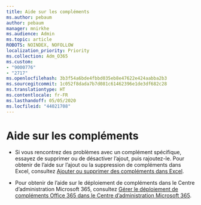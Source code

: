 ```yaml
---
title: Aide sur les compléments
ms.author: pebaum
author: pebaum
manager: mnirkhe
ms.audience: Admin
ms.topic: article
ROBOTS: NOINDEX, NOFOLLOW
localization_priority: Priority
ms.collection: Adm_O365
ms.custom:
- "9000776"
- "2717"
ms.openlocfilehash: 3b3f54a6bde4fbbd035eb8e47622e424aabba2b3
ms.sourcegitcommit: 1c052f8dada7b7d081c61462396e1de3df682c28
ms.translationtype: HT
ms.contentlocale: fr-FR
ms.lasthandoff: 05/05/2020
ms.locfileid: "44021708"
---
```

# <a name="add-in-help"></a>Aide sur les compléments

- Si vous rencontrez des problèmes avec un complément spécifique, essayez de supprimer ou de désactiver l’ajout, puis rajoutez-le. Pour obtenir de l’aide sur l’ajout ou la suppression de compléments dans Excel, consultez [Ajouter ou supprimer des compléments dans Excel](https://support.office.com/client/0af570c4-5cf3-4fa9-9b88-403625a0b460).

- Pour obtenir de l’aide sur le déploiement de compléments dans le Centre d’administration Microsoft 365, consultez [Gérer le déploiement de compléments Office 365 dans le Centre d’administration Microsoft 365](https://docs.microsoft.com/office365/admin/manage/manage-deployment-of-add-ins).
